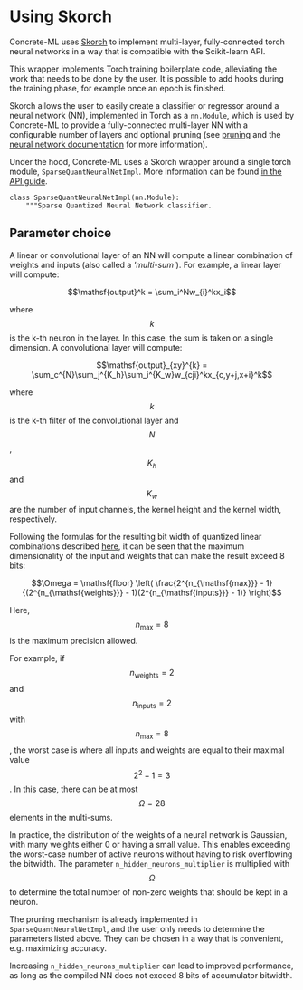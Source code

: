 # Using Skorch

Concrete-ML uses [Skorch](https://skorch.readthedocs.io/en/stable/) to implement multi-layer, fully-connected torch neural networks in a way that is compatible with the Scikit-learn API.

This wrapper implements Torch training boilerplate code, alleviating the work that needs to be done by the user. It is possible to add hooks during the training phase, for example once an epoch is finished.

Skorch allows the user to easily create a classifier or regressor around a neural network (NN), implemented in Torch as a `nn.Module`, which is used by Concrete-ML to provide a fully-connected multi-layer NN with a configurable number of layers and optional pruning (see [pruning](pruning.md) and the [neural network documentation](../built-in-models/neural-networks.md) for more information).

Under the hood, Concrete-ML uses a Skorch wrapper around a single torch module, `SparseQuantNeuralNetImpl`. More information can be found [in the API guide](../_apidoc/concrete.ml.sklearn.html#concrete.ml.sklearn.qnn.SparseQuantNeuralNetImpl).

```
class SparseQuantNeuralNetImpl(nn.Module):
    """Sparse Quantized Neural Network classifier.
```

## Parameter choice

A linear or convolutional layer of an NN will compute a linear combination of weights and inputs (also called a _'multi-sum'_). For example, a linear layer will compute:

$$\mathsf{output}^k = \sum_i^Nw_{i}^kx_i$$

where $$k$$ is the k-th neuron in the layer. In this case, the sum is taken on a single dimension. A convolutional layer will compute:

$$\mathsf{output}_{xy}^{k} = \sum_c^{N}\sum_j^{K_h}\sum_i^{K_w}w_{cji}^kx_{c,y+j,x+i}^k$$

where $$k$$ is the k-th filter of the convolutional layer and $$N$$, $$K_h$$ and $$K_w$$ are the number of input channels, the kernel height and the kernel width, respectively.

Following the formulas for the resulting bit width of quantized linear combinations described [here](../getting-started/concrete_numpy.md#limitations-for-fhe-friendly-models),  it can be seen that the maximum dimensionality of the input and weights that can make the result exceed 8 bits:

$$\Omega = \mathsf{floor} \left( \frac{2^{n_{\mathsf{max}}} - 1}{(2^{n_{\mathsf{weights}}} - 1)(2^{n_{\mathsf{inputs}}} - 1)} \right)$$

Here, $$n_{\mathsf{max}} = 8$$ is the maximum precision allowed.

For example, if $$n_{\mathsf{weights}} = 2$$ and $$n_{\mathsf{inputs}} = 2$$ with $$n_{\mathsf{max}} = 8$$, the worst case is where all inputs and weights are equal to their maximal value $$2^2-1=3$$. In this case, there can be at most $$\Omega = 28$$ elements in the multi-sums.

In practice, the distribution of the weights of a neural network is Gaussian, with many weights either 0 or having a small value. This enables exceeding the worst-case number of active neurons without having to risk overflowing the bitwidth. The parameter `n_hidden_neurons_multiplier` is multiplied with $$\Omega$$ to determine the total number of non-zero weights that should be kept in a neuron.

The pruning mechanism is already implemented in `SparseQuantNeuralNetImpl`, and the user only needs to determine the parameters listed above. They can be chosen in a way that is convenient, e.g. maximizing accuracy.

Increasing `n_hidden_neurons_multiplier` can lead to improved performance, as long as the compiled NN does not exceed 8 bits of accumulator bitwidth.
